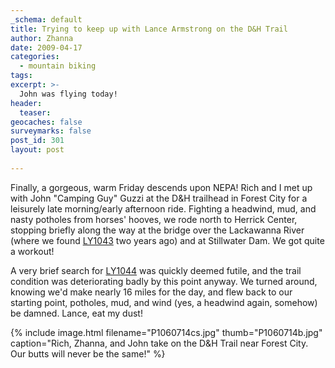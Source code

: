 ```yaml
---
_schema: default
title: Trying to keep up with Lance Armstrong on the D&H Trail
author: Zhanna
date: 2009-04-17
categories:
  - mountain biking
tags:
excerpt: >- 
  John was flying today!
header:
  teaser:
geocaches: false
surveymarks: false
post_id: 301
layout: post    
   
---
```


Finally, a gorgeous, warm Friday descends upon NEPA!  Rich and I met up with John "Camping Guy" Guzzi at the D&H trailhead in Forest City for a leisurely late morning/early afternoon ride.  Fighting a headwind, mud, and nasty potholes from horses' hooves, we rode north to Herrick Center, stopping briefly along the way at the bridge over the Lackawanna River (where we found [LY1043](https://thesurveystation.com/surveymarks/ly1043/) two years ago) and at Stillwater Dam.  We got quite a workout!  

A very brief search for [LY1044](https://www.ngs.noaa.gov/cgi-bin/ds_mark.prl?PidBox=ly1044) was quickly deemed futile, and the trail condition was deteriorating badly by this point anyway.  We turned around, knowing we'd make nearly 16 miles for the day, and flew back to our starting point, potholes, mud, and wind (yes, a headwind again, somehow) be damned.  Lance, eat my dust!

{% include image.html filename="P1060714cs.jpg" thumb="P1060714b.jpg" caption="Rich, Zhanna, and John take on the D&H Trail near Forest City.  Our butts will never be the same!" %}

